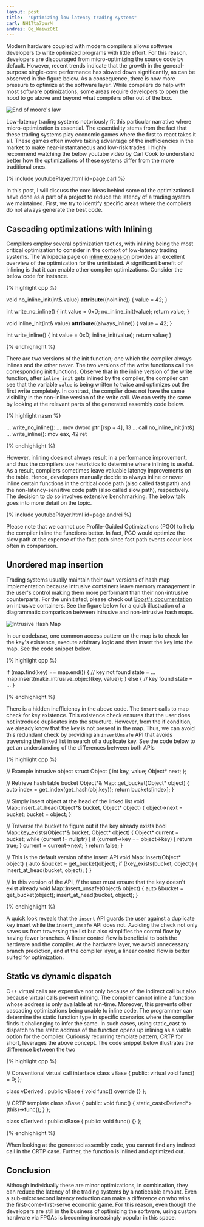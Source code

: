 ```yaml
---
layout: post
title:  "Optimizing low-latency trading systems"
carl: NH1Tta7purM
andrei: Qq_WaiwzOtI
---
```


Modern hardware coupled with modern compilers allows software developers to write optimized programs with little effort. For this reason, developers are discouraged from micro-optimizing the source code by default. However, recent trends indicate that the growth in the general-purpose single-core performance has slowed down significantly, as can be observed in the figure below. As a consequence, there is now more pressure to optimize at the software layer. While compilers do help with most software optimizations, some areas require developers to open the hood to go above and beyond what compilers offer out of the box.

![End of moore's law](/assets/end-of-moores-law.png)

Low-latency trading systems notoriously fit this particular narrative where micro-optimization is essential. The essentiality stems from the fact that these trading systems play economic games where the first to react takes it all. These games often involve taking advantage of the inefficiencies in the market to make near-instantaneous and low-risk trades. I highly recommend watching the below youtube video by Carl Cook to understand better how the optimizations of these systems differ from the more traditional ones.

{% include youtubePlayer.html id=page.carl %}

In this post, I will discuss the core ideas behind some of the optimizations I have done as a part of a project to reduce the latency of a trading system we maintained. First, we try to identify specific areas where the compilers do not always generate the best code.

## Cascading optimizations with Inlining

Compilers employ several optimization tactics, with inlining being the most critical optimization to consider in the context of low-latency trading systems. The Wikipedia page on [inline expansion](https://en.wikipedia.org/wiki/Inline_expansion) provides an excellent overview of the optimization for the uninitiated. A significant benefit of inlining is that it can enable other compiler optimizations. Consider the below code for instance.

{% highlight cpp %}

void no_inline_init(int& value) __attribute__((noinline)) {
    value = 42;
}

int write_no_inline() {
    int value = 0xD;
    no_inline_init(value);
    return value;
}

void inline_init(int& value) __attribute__((always_inline)) {
    value = 42;
}

int write_inline() {
    int value = 0xD;
    inline_init(value);
    return value;
}

{% endhighlight %}

There are two versions of the init function; one which the compiler always inlines and the other never. The two versions of the write functions call the corresponding init functions. Observe that in the inline version of the write function, after `inline_init` gets inlined by the compiler, the compiler can see that the variable `value` is being written to twice and optimizes out the first write completely. In contrast, the compiler does not have the same visibility in the non-inline version of the write call. We can verify the same by looking at the relevant parts of the generated assembly code below.

{% highlight nasm %}

...
write_no_inline():
  ...
  mov dword ptr [rsp + 4], 13
  ...
  call no_inline_init(int&)
...
write_inline():
  mov eax, 42
  ret

{% endhighlight %}

However, inlining does not always result in a performance improvement, and thus the compilers use heuristics to determine where inlining is useful. As a result, compilers sometimes leave valuable latency improvements on the table. Hence, developers manually decide to always inline or never inline certain functions in the critical code path (also called fast path) and the non-latency-sensitive code path (also called slow path), respectively. The decision to do so involves extensive benchmarking. The below talk goes into more detail on the topic.

{% include youtubePlayer.html id=page.andrei %}

Please note that we cannot use Profile-Guided Optimizations (PGO) to help the compiler inline the functions better. In fact, PGO would optimize the slow path at the expense of the fast path since fast path events occur less often in comparison.

## Unordered map insertion

Trading systems usually maintain their own versions of hash map implementation because intrusive containers leave memory management in the user's control making them more performant than their non-intrusive counterparts. For the uninitiated, please check out [Boost's documentation](https://www.boost.org/doc/libs/1_77_0/doc/html/intrusive/intrusive_vs_nontrusive.html) on intrusive containers. See the figure below for a quick illustration of a diagrammatic comparison between intrusive and non-intrusive hash maps.

![Intrusive Hash Map](/assets/intrusive-hash-map.png)

In our codebase, one common access pattern on the map is to check for the key's existence, execute arbitrary logic and then insert the key into the map. See the code snippet below.

{% highlight cpp %}

if (map.find(key) == map.end()) {
    // key not found
    state = ...
    map.insert(make_intrusive_object(key, value));
} else {
    // key found
    state = ...
}

{% endhighlight %}

There is a hidden inefficiency in the above code. The `insert` calls to map check for key existence. This existence check ensures that the user does not introduce duplicates into the structure. However, from the if condition, we already know that the key is not present in the map. Thus, we can avoid this redundant check by providing an `insertUnsafe` API that avoids traversing the linked list in search of a duplicate key. See the code below to get an understanding of the differences between both APIs

{% highlight cpp %}

// Example intrusive object
struct Object {
    int key, value;
    Object* next;
};

// Retrieve hash table bucket
Object*& Map::get_bucket(Object* object) {
    auto index = get_index(get_hash(obj.key));
    return buckets[index];
}

// Simply insert object at the head of the linked list
void Map::insert_at_head(Object*& bucket, Object* object) {
    object->next = bucket;
    bucket = object;
}

// Traverse the bucket to figure out if the key already exists
bool Map::key_exists(Object*& bucket, Object* object) {
    Object* current = bucket;
    while (current != nullptr) {
        if (current->key == object->key) {
            return true;
        }
        current = current->next;
    }
    return false;
}

// This is the default version of the insert API
void Map::insert(Object* object) {
    auto &bucket = get_bucket(object);
    if (!key_exists(bucket, object)) {
        insert_at_head(bucket, object);
    }
}

// In this version of the API,
//   the user must ensure that the key doesn't exist already
void Map::insert_unsafe(Object& object) {
    auto &bucket = get_bucket(object);
    insert_at_head(bucket, object);
}

{% endhighlight %}

A quick look reveals that the `insert` API guards the user against a duplicate key insert while the `insert_unsafe` API does not. Avoiding the check not only saves us from traversing the list but also simplifies the control flow by having fewer branches. A linear control flow is beneficial to both the hardware and the compiler. At the hardware layer, we avoid unnecessary branch prediction, and at the compiler layer, a linear control flow is better suited for optimization.

## Static vs dynamic dispatch

C++ virtual calls are expensive not only because of the indirect call but also because virtual calls prevent inlining. The compiler cannot inline a function whose address is only available at run-time. Moreover, this prevents other cascading optimizations being unable to inline code. The programmer can determine the static function type in specific scenarios where the compiler finds it challenging to infer the same. In such cases, using static_cast to dispatch to the static address of the function opens up inlining as a viable option for the compiler. Curiously recurring template pattern, CRTP for short, leverages the above concept. The code snippet below illustrates the difference between the two

{% highlight cpp %}

// Conventional virtual call interface
class vBase {
public:
    virtual void func() = 0;
};

class vDerived : public vBase {
    void func() override {}
};

// CRTP
template <typename Derived>
class sBase {
public:
    void func() { static_cast<Derived*>(this)->func(); }
};

class sDerived : public sBase<sDerived> {
public:
    void func() {}
};

{% endhighlight %}

When looking at the generated assembly code, you cannot find any indirect call in the CRTP case. Further, the function is inlined and optimized out.

## Conclusion

Although individually these are minor optimizations, in combination, they can reduce the latency of the trading systems by a noticeable amount. Even a sub-microsecond latency reduction can make a difference on who wins the first-come-first-serve economic game. For this reason, even though the developers are still in the business of optimizing the software, using custom hardware via FPGAs is becoming increasingly popular in this space.

